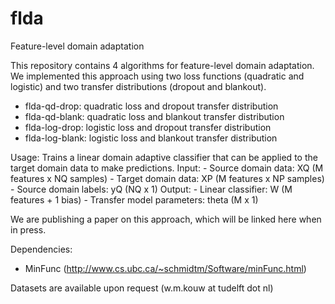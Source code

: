 # flda 
Feature-level domain adaptation

This repository contains 4 algorithms for feature-level domain adaptation. We implemented this approach using two loss functions (quadratic and logistic) and two transfer distributions (dropout and blankout).

- flda-qd-drop: quadratic loss and dropout transfer distribution
- flda-qd-blank: quadratic loss and blankout transfer distribution
- flda-log-drop: logistic loss and dropout transfer distribution
- flda-log-blank: logistic loss and blankout transfer distribution

Usage: Trains a linear domain adaptive classifier that can be applied to the target domain data to make predictions.
Input:
    - Source domain data:           XQ      (M features x NQ samples)
    - Target domain data:           XP      (M features x NP samples)
    - Source domain labels:         yQ      (NQ x 1)
Output:
    - Linear classifier:            W       (M features + 1 bias)
    - Transfer model parameters:    theta   (M x 1)

We are publishing a paper on this approach, which will be linked here when in press.

Dependencies:
 - MinFunc (http://www.cs.ubc.ca/~schmidtm/Software/minFunc.html)
 
Datasets are available upon request (w.m.kouw at tudelft dot nl) 

